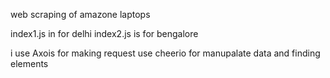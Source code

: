 web scraping of amazone laptops

index1.js in for delhi 
index2.js is for bengalore

i use Axois for making request 
use cheerio for manupalate data and finding elements 
